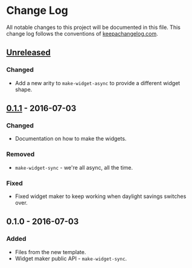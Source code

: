 # Change Log
All notable changes to this project will be documented in this file. This change log follows the conventions of [keepachangelog.com](http://keepachangelog.com/).

## [Unreleased]
### Changed
- Add a new arity to `make-widget-async` to provide a different widget shape.

## [0.1.1] - 2016-07-03
### Changed
- Documentation on how to make the widgets.

### Removed
- `make-widget-sync` - we're all async, all the time.

### Fixed
- Fixed widget maker to keep working when daylight savings switches over.

## 0.1.0 - 2016-07-03
### Added
- Files from the new template.
- Widget maker public API - `make-widget-sync`.

[Unreleased]: https://github.com/your-name/bet_checker/compare/0.1.1...HEAD
[0.1.1]: https://github.com/your-name/bet_checker/compare/0.1.0...0.1.1
